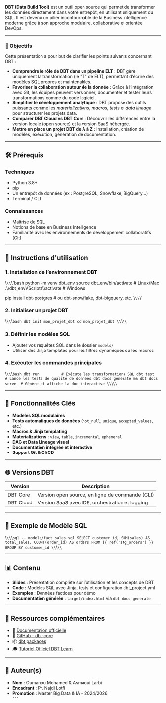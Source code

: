 **DBT (Data Build Tool)** est un outil open source qui permet de transformer les données directement dans votre entrepôt, en utilisant uniquement du SQL. Il est devenu un pilier incontournable de la Business Intelligence moderne grâce à son approche modulaire, collaborative et orientée DevOps.

---

### 📌 Objectifs

Cette présentation a pour but de clarifier les points suivants concernant DBT :

* **Comprendre le rôle de DBT dans un pipeline ELT** : DBT gère uniquement la transformation (le "T" de ELT), permettant d’écrire des modèles SQL propres et maintenables.
* **Favoriser la collaboration autour de la donnée** : Grâce à l’intégration avec Git, les équipes peuvent versionner, documenter et tester leurs transformations comme du code logiciel.
* **Simplifier le développement analytique** : DBT propose des outils puissants comme les *materializations*, *macros*, *tests* et *data lineage* pour structurer les projets data.
* **Comparer DBT Cloud vs DBT Core** : Découvrir les différences entre la version locale (open source) et la version SaaS hébergée.
* **Mettre en place un projet DBT de A à Z** : Installation, création de modèles, exécution, génération de documentation.

---

## 🛠️ Prérequis

### Techniques
- Python 3.8+
- pip
- Un entrepôt de données (ex : PostgreSQL, Snowflake, BigQuery...)
- Terminal / CLI

### Connaissances
- Maîtrise de SQL
- Notions de base en Business Intelligence
- Familiarité avec les environnements de développement collaboratifs (Git)

---

## 🚀 Instructions d'utilisation

### 1. Installation de l’environnement DBT

\\`\\`\\`bash
python -m venv dbt_env
source dbt_env/bin/activate  # Linux/Mac
.\\\\dbt_env\\\\Scripts\\\\activate   # Windows

pip install dbt-postgres    # ou dbt-snowflake, dbt-bigquery, etc.
\\`\\`\\`

### 2. Initialiser un projet DBT

\\`\\`\\`bash
dbt init mon_projet_dbt
cd mon_projet_dbt
\\`\\`\\`

### 3. Définir les modèles SQL
- Ajouter vos requêtes SQL dans le dossier `models/`
- Utiliser des Jinja templates pour les filtres dynamiques ou les macros

### 4. Exécuter les commandes principales

\\`\\`\\`bash
dbt run          # Exécute les transformations SQL
dbt test         # Lance les tests de qualité de données
dbt docs generate && dbt docs serve  # Génère et affiche la doc interactive
\\`\\`\\`

---

## 🧩 Fonctionnalités Clés

- **Modèles SQL modulaires**  
- **Tests automatiques de données** (`not_null`, `unique`, `accepted_values`, etc.)  
- **Macros & Jinja templating**  
- **Materializations** : `view`, `table`, `incremental`, `ephemeral`  
- **DAG et Data Lineage visuel**  
- **Documentation intégrée et interactive**  
- **Support Git & CI/CD**  

---

## 🌐 Versions DBT

| Version     | Description                                      |
|-------------|--------------------------------------------------|
| DBT Core    | Version open source, en ligne de commande (CLI) |
| DBT Cloud   | Version SaaS avec IDE, orchestration et logging |

---

## 🧪 Exemple de Modèle SQL

\\`\\`\\`sql
-- models/fact_sales.sql
SELECT
    customer_id,
    SUM(sales) AS total_sales,
    COUNT(order_id) AS orders
FROM {{ ref('stg_orders') }}
GROUP BY customer_id
\\`\\`\\`

---

## 📊 Contenu

- **Slides** : Présentation complète sur l’utilisation et les concepts de DBT  
- **Code** : Modèles SQL avec Jinja, tests et configuration dbt_project.yml  
- **Exemples** : Données factices pour démo  
- **Documentation générée** : `target/index.html` via `dbt docs generate`

---

## 🔗 Ressources complémentaires

- 📘 [Documentation officielle](https://docs.getdbt.com/)
- 🐙 [GitHub - dbt-core](https://github.com/dbt-labs/dbt-core)
- 📦 [dbt packages](https://hub.getdbt.com/)
- 🎓 [Tutoriel Officiel DBT Learn](https://learn.getdbt.com/)

---

## 👥 Auteur(s)

- **Nom** : Oumanou Mohamed & Asmaoui Larbi  
- **Encadrant** : Pr. Najdi Lotfi  
- **Promotion** : Master Big Data & IA – 2024/2026  
"""

